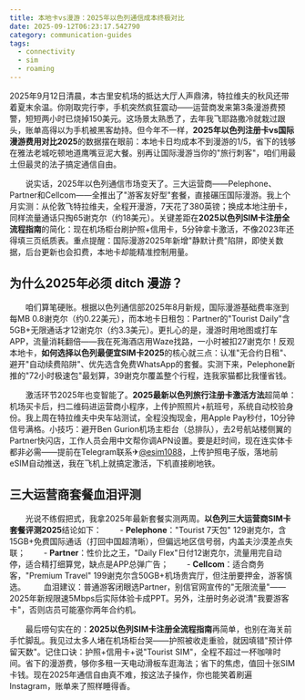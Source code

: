 ```yaml
---
title: 本地卡vs漫游：2025年以色列通信成本终极对比
date: 2025-09-12T06:23:17.542790
category: communication-guides
tags:
  - connectivity
  - sim
  - roaming
---
```


2025年9月12日清晨，本古里安机场的抵达大厅人声鼎沸，特拉维夫的秋风还带着夏末余温。你刚取完行李，手机突然疯狂震动——运营商发来第3条漫游费预警，短短两小时已烧掉150美元。这场景太熟悉了，去年我飞耶路撒冷就栽过跟头，账单高得以为手机被黑客劫持。但今年不一样，**2025年以色列注册卡vs国际漫游费用对比2025**的数据摆在眼前：本地卡日均成本不到漫游的1/5，省下的钱够在雅法老城吃顿地道鹰嘴豆泥大餐。别再让国际漫游当你的"旅行刺客"，咱们用最土但最灵的法子搞定通信自由。

　　说实话，2025年以色列通信市场变天了。三大运营商——Pelephone、Partner和Cellcom——全推出了"游客友好型"套餐，直接碾压国际漫游。我上个月实测：从伦敦飞特拉维夫，全程开漫游，7天花了380英镑；换成本地注册卡，同样流量通话只掏65谢克尔（约18美元）。关键差距在**2025以色列SIM卡注册全流程指南**的简化：现在机场柜台刷护照+信用卡，5分钟拿卡激活，不像2023年还得填三页纸质表。重点提醒：国际漫游2025年新增"静默计费"陷阱，即使关数据，后台更新也会扣费，本地卡却能精准控制用量。

## 为什么2025年必须 ditch 漫游？

　　咱们算笔硬账。根据以色列通信部2025年8月新规，国际漫游基础费率涨到每MB 0.8谢克尔（约0.22美元），而本地卡日租包：Partner的"Tourist Daily"含5GB+无限通话才12谢克尔（约3.3美元）。更扎心的是，漫游时用地图或打车APP，流量消耗翻倍——我在死海酒店用Waze找路，一小时被扣27谢克尔！反观本地卡，**如何选择以色列最便宜SIM卡2025**的核心就三点：认准"无合约日租"、避开"自动续费陷阱"、优先选含免费WhatsApp的套餐。实测下来，Pelephone新推的"72小时极速包"最划算，39谢克尔覆盖整个行程，连我家猫都比我懂省钱。

　　激活环节2025年也变智能了。**2025最新以色列旅行注册卡激活方法**超简单：机场买卡后，扫二维码进运营商小程序，上传护照照片+航班号，系统自动校验身份。我上周在特拉维夫中央车站测试，全程没掏现金，用Apple Pay秒付，10分钟信号满格。小技巧：避开Ben Gurion机场主柜台（总排队），去2号航站楼侧翼的Partner快闪店，工作人员会用中文帮你调APN设置。要是赶时间，现在连实体卡都非必需——提前在Telegram联系✈[@esim1088](https://t.me/s/esim1088)，上传护照电子版，落地前eSIM自动推送，我在飞机上就搞定激活，下机直接刷地铁。

## 三大运营商套餐血泪评测

　　光说不练假把式，我拿2025年最新套餐实测两周。**以色列三大运营商SIM卡套餐评测2025**结论如下：
　　- **Pelephone**："Tourist 7天包" 129谢克尔，含15GB+免费国际通话（打回中国超清晰），但偏远地区信号弱，内盖夫沙漠差点失联；
　　- **Partner**：性价比之王，"Daily Flex"日付12谢克尔，流量用完自动停，适合精打细算党，缺点是APP总弹广告；
　　- **Cellcom**：适合商务客，"Premium Travel" 199谢克尔含50GB+机场贵宾厅，但注册要押金，游客慎选。
　　血泪建议：普通游客闭眼选Partner，别信官网宣传的"无限流量"——2025年新规限速5Mbps后实际体验卡成PPT。另外，注册时务必说清"我要游客卡"，否则店员可能塞你两年合约机。

　　最后唠句实在的：**2025以色列SIM卡注册全流程指南**再简单，也别在海关前手忙脚乱。我见过太多人堵在机场柜台哭——护照被收走重验，就因填错"预计停留天数"。记住口诀：护照+信用卡+说"Tourist SIM"，全程不超过一杯咖啡时间。省下的漫游费，够你多租一天电动滑板车逛海法；省下的焦虑，值回十张SIM卡钱。现在2025年通信自由真不难，按这法子操作，你也能笑着刷遍Instagram，账单来了照样睡得香。